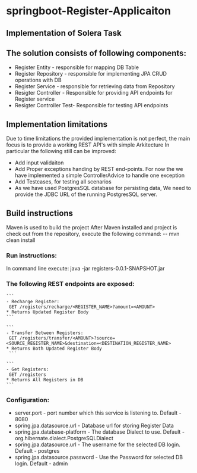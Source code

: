 # springboot-Register-Applicaiton
## Implementation of Solera Task

## The solution consists of following components:
- Register Entity - responsible for mapping DB Table
- Register Repository - responsible for implementing JPA CRUD operations with DB
- Register Service - responsible for retrieving data from Repository
- Resigter Controller - Responsible for providing API endpoints for Register service
- Resigter Controller Test- Responsible for testing API endpoints

## Implementation limitations
Due to time limitations the provided implementation is not perfect, the main focus is to 
provide a working REST API's with simple Arkitecture
In particular the following still can be improved:
- Add input validaiton
- Add Proper exceptions handing by REST end-points. For now the we have implemented a simple ControllerAdvice to handle one exception
- Add Testcases, for testing all scenarios
- As we have used PostgresSQL database for persisting data, We need to provide the JDBC URL of the running PostgresSQL server.

## Build instructions
Maven is used to build the project
After Maven installed and project is check out from the repository, execute the following command:
-- mvn clean install

### Run instructions:
In command line execute:
 java -jar registers-0.0.1-SNAPSHOT.jar

### The following REST endpoints are exposed:
    
    ```
    - Recharge Register:
     GET /registers/recharge/<REGISTER_NAME>?amount=<AMOUNT>
    * Returns Updated Register Body
    ```
    
    ```
    - Transfer Between Registers:
     GET /registers/transfer/<AMOUNT>?source=<SOURCE_REGISTER_NAME>&destination=<DESTINATION_REGISTER_NAME>
    * Returns Both Updated Register Body
     ```

    ```
    - Get Registers:
     GET /registers
    * Returns All Registers in DB
    ```

### Configuration:
- server.port - port number which this service is listening to. Default - 8080
- spring.jpa.datasource.url - Database url for storing Register Data
- spring.jpa.database-platform - The database Dialect to use. Default - org.hibernate.dialect.PostgreSQLDialect
- spring.jpa.datasource.url - The username for the selected DB login. Default - postgres   
- spring.jpa.datasource.password - Use the Password for selected DB login. Default - admin